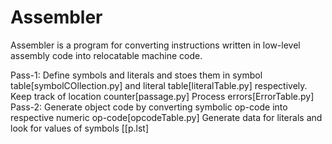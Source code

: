 # Assembler

Assembler is a program for converting instructions written in low-level assembly code into relocatable machine code.

Pass-1:
  Define symbols and literals and stoes them in symbol table[symbolCOllection.py] and literal table[literalTable.py] respectively.
  Keep track of location counter[passage.py]
  Process errors[ErrorTable.py]
Pass-2:
  Generate object code by converting symbolic op-code into respective numeric op-code[opcodeTable.py]
  Generate data for literals and look for values of symbols [[p.lst]
